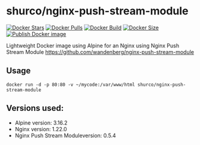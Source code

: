 shurco/nginx-push-stream-module
======================

[![Docker Stars](https://img.shields.io/docker/stars/shurco/nginx-push-stream-module.svg)](https://hub.docker.com/r/shurco/nginx-push-stream-module/)
[![Docker Pulls](https://img.shields.io/docker/pulls/shurco/nginx-push-stream-module.svg)](https://hub.docker.com/r/shurco/nginx-push-stream-module/)
[![Docker Build](https://img.shields.io/docker/automated/shurco/nginx-push-stream-module.svg)](https://hub.docker.com/r/shurco/nginx-push-stream-module/)
[![Docker Size](https://img.shields.io/docker/image-size/shurco/nginx-push-stream-module/latest)](https://hub.docker.com/r/shurco/nginx-push-stream-module/)
[![Publish Docker image](https://github.com/shurco/nginx-push-stream-module/actions/workflows/docker-image.yml/badge.svg)](https://github.com/shurco/nginx-push-stream-module/actions/workflows/docker-image.yml)

Lightweight  Docker image using Alpine for an Nginx using Nginx Push Stream Module https://github.com/wandenberg/nginx-push-stream-module

## Usage

    docker run -d -p 80:80 -v ~/mycode:/var/www/html shurco/nginx-push-stream-module

## Versions used:

- Alpine version: 3.16.2
- Nginx version: 1.22.0
- Nginx Push Stream Moduleversion: 0.5.4
